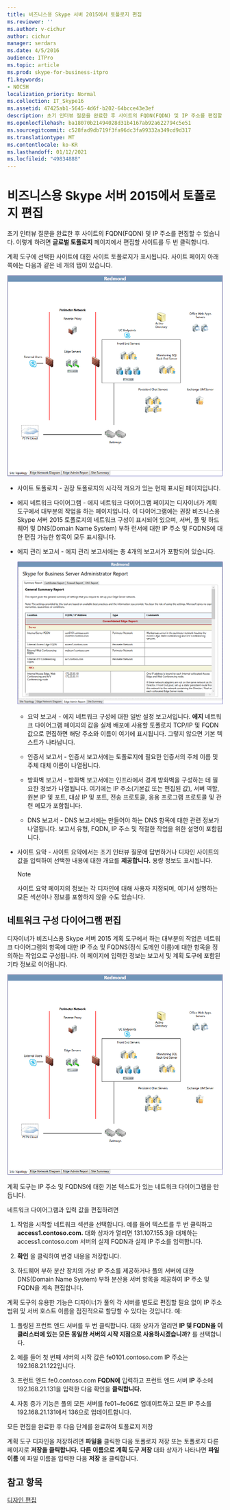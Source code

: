 ```yaml
---
title: 비즈니스용 Skype 서버 2015에서 토폴로지 편집
ms.reviewer: ''
ms.author: v-cichur
author: cichur
manager: serdars
ms.date: 4/5/2016
audience: ITPro
ms.topic: article
ms.prod: skype-for-business-itpro
f1.keywords:
- NOCSH
localization_priority: Normal
ms.collection: IT_Skype16
ms.assetid: 47425ab1-5645-4d6f-b202-64bcce43e3ef
description: 초기 인터뷰 질문을 완료한 후 사이트의 FQDN(FQDN) 및 IP 주소를 편집할 수 있습니다. 이렇게 하려면 글로벌 토폴로지 페이지에서 편집할 사이트를 두 번 클릭합니다.
ms.openlocfilehash: ba18070b21494028d31b4167ab92a622794c5e51
ms.sourcegitcommit: c528fad9db719f3fa96dc3fa99332a349cd9d317
ms.translationtype: MT
ms.contentlocale: ko-KR
ms.lasthandoff: 01/12/2021
ms.locfileid: "49834888"
---
```

# <a name="edit-the-topology-in-skype-for-business-server-2015"></a>비즈니스용 Skype 서버 2015에서 토폴로지 편집

초기 인터뷰 질문을 완료한 후 사이트의 FQDN(FQDN) 및 IP 주소를 편집할 수 있습니다. 이렇게 하려면 **글로벌 토폴로지** 페이지에서 편집할 사이트를 두 번 클릭합니다.

계획 도구에 선택한 사이트에 대한 사이트 토폴로지가 표시됩니다. 사이트 페이지 아래쪽에는 다음과 같은 네 개의 탭이 있습니다.

![계획 도구 사이트 토폴로지](../../media/Planning_Tool_Site_Topology.png)

- 사이트 토폴로지 - 권장 토폴로지의 시각적 개요가 있는 현재 표시된 페이지입니다.

- 에지 네트워크 다이어그램 - 에지 네트워크 다이어그램 페이지는 디자이너가 계획 도구에서 대부분의 작업을 하는 페이지입니다. 이 다이어그램에는 권장 비즈니스용 Skype 서버 2015 토폴로지의 네트워크 구성이 표시되어 있으며, 서버, 풀 및 하드웨어 및 DNS(Domain Name System) 부하 런서에 대한 IP 주소 및 FQDNS에 대한 편집 가능한 항목이 모두 표시됩니다.

- 에지 관리 보고서 - 에지 관리 보고서에는 총 4개의 보고서가 포함되어 있습니다.

     ![에지 관리 보고서 페이지](../../media/Planning_Tool_Summary_Report.png)

  - 요약 보고서 - 에지 네트워크 구성에 대한 일반 설정 보고서입니다. **에지** 네트워크 다이어그램 페이지의 값을 실제 배포에 사용할 토폴로지 TCP/IP 및 FQDN 값으로 편집하면 해당 주소와 이름이 여기에 표시됩니다. 그렇지 않으면 기본 텍스트가 나타납니다.

  - 인증서 보고서 - 인증서 보고서에는 토폴로지에 필요한 인증서의 주체 이름 및 주체 대체 이름이 나열됩니다.

  - 방화벽 보고서 - 방화벽 보고서에는 인프라에서 경계 방화벽을 구성하는 데 필요한 정보가 나열됩니다. 여기에는 IP 주소(기본값 또는 편집된 값), 서버 역할, 원본 IP 및 포트, 대상 IP 및 포트, 전송 프로토콜, 응용 프로그램 프로토콜 및 관련 메모가 포함됩니다.

  - DNS 보고서 - DNS 보고서에는 만들어야 하는 DNS 항목에 대한 관련 정보가 나열됩니다. 보고서 유형, FQDN, IP 주소 및 적절한 작업을 위한 설명이 포함됩니다.

- 사이트 요약 - 사이트 요약에서는 초기 인터뷰 질문에 답변하거나 디자인 사이트의 값을 입력하여 선택한 내용에 대한 개요를 **제공합니다.** 용량 정보도 표시됩니다.

    > [!NOTE]
    > 사이트 요약 페이지의 정보는 각 디자인에 대해 사용자 지정되며, 여기서 설명하는 모든 섹션이나 정보를 포함하지 않을 수도 있습니다.

## <a name="edit-the-network-configuration-diagram"></a>네트워크 구성 다이어그램 편집
<a name="Edit_Network_diagram"> </a>

디자이너가 비즈니스용 Skype 서버 2015 계획 도구에서 하는 대부분의 작업은 네트워크 다이어그램의 항목에 대한 IP 주소 및 FQDNS(정식 도메인 이름)에 대한 항목을 정의하는 작업으로 구성됩니다. 이 페이지에 입력한 정보는 보고서 및 계획 도구에 포함된 기타 정보로 이어됩니다.

![계획 도구 네트워크 다이어그램](../../media/Planning_Tool_Network_Diagram.png)

계획 도구는 IP 주소 및 FQDNS에 대한 기본 텍스트가 있는 네트워크 다이어그램을 만듭니다.

네트워크 다이어그램과 입력 값을 편집하려면

1. 작업을 시작할 네트워크 섹션을 선택합니다. 예를 들어 텍스트를 두 번 클릭하고 **access1.contoso.com.** 대화 상자가 열리면 131.107.155.3을 대체하는 access1.contoso.com 서버의 실제 FQDN과 실제 IP 주소를 입력합니다.

2. **확인** 을 클릭하여 변경 내용을 저장합니다.

3. 하드웨어 부하 분산 장치의 가상 IP 주소를 제공하거나 풀의 서버에 대한 DNS(Domain Name System) 부하 분산용 서버 항목을 제공하여 IP 주소 및 FQDN을 계속 편집합니다.

계획 도구의 유용한 기능은 디자이너가 풀의 각 서버를 별도로 편집할 필요 없이 IP 주소 범위 및 서버 호스트 이름을 점진적으로 할당할 수 있다는 것입니다. 예:

1. 풀링된 프런트 엔드 서버를 두 번 클릭합니다. 대화 상자가 열리면 **IP 및 FQDN을 이 클러스터에 있는 모든 동일한 서버의 시작 지점으로 사용하시겠습니까?** 를 선택합니다.

2. 예를 들어 첫 번째 서버의 시작 값은 fe0101.contoso.com IP 주소는 192.168.21.122입니다.

3. 프런트 엔드 fe0.contoso.com **FQDN에** 입력하고 프런트 엔드 서버 **IP** 주소에 192.168.21.131을 입력한 다음 확인을 **클릭합니다.**

4. 자동 증가 기능은 풀의 모든 서버를 fe01~fe06로 업데이트하고 모든 IP 주소를 192.168.21.131에서 136으로 업데이트합니다.

모든 편집을 완료한 후 다음 단계를 완료하여 토폴로지 저장

계획 도구 디자인을 저장하려면 **파일을** 클릭한  다음 토폴로지 저장 또는 토폴로지 다른 페이지로 **저장을 클릭합니다.** **다른 이름으로 계획 도구 저장** 대화 상자가 나타나면 **파일 이름** 에 파일 이름을 입력한 다음 **저장** 을 클릭합니다.

## <a name="see-also"></a>참고 항목
<a name="Edit_Network_diagram"> </a>

[디자인 편집](https://technet.microsoft.com/library/08f639ba-0e5f-4ae7-9191-c3d96c25b169.aspx)
